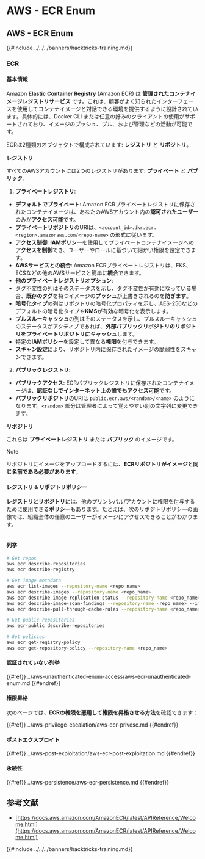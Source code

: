 # AWS - ECR Enum

## AWS - ECR Enum

{{#include ../../../banners/hacktricks-training.md}}

### ECR

#### 基本情報

Amazon **Elastic Container Registry** (Amazon ECR) は **管理されたコンテナイメージレジストリサービス** です。これは、顧客がよく知られたインターフェースを使用してコンテナイメージと対話できる環境を提供するように設計されています。具体的には、Docker CLI または任意の好みのクライアントの使用がサポートされており、イメージのプッシュ、プル、および管理などの活動が可能です。

ECRは2種類のオブジェクトで構成されています: **レジストリ** と **リポジトリ**。

**レジストリ**

すべてのAWSアカウントには2つのレジストリがあります: **プライベート** と **パブリック**。

1. **プライベートレジストリ**:

- **デフォルトでプライベート**: Amazon ECRプライベートレジストリに保存されたコンテナイメージは、あなたのAWSアカウント内の**認可されたユーザー**のみが**アクセス可能**です。
- **プライベートリポジトリ**のURIは、`<account_id>.dkr.ecr.<region>.amazonaws.com/<repo-name>` の形式に従います。
- **アクセス制御**: **IAMポリシー**を使用してプライベートコンテナイメージへの**アクセスを制御**でき、ユーザーやロールに基づいて細かい権限を設定できます。
- **AWSサービスとの統合**: Amazon ECRプライベートレジストリは、EKS、ECSなどの他のAWSサービスと簡単に**統合**できます。
- **他のプライベートレジストリオプション**:
- タグ不変性の列はそのステータスを示し、タグ不変性が有効になっている場合、**既存のタグ**を持つイメージの**プッシュ**が上書きされるのを**防ぎます**。
- **暗号化タイプ**の列はリポジトリの暗号化プロパティを示し、AES-256などのデフォルトの暗号化タイプや**KMS**が有効な暗号化を表示します。
- **プルスルーキャッシュ**の列はそのステータスを示し、プルスルーキャッシュのステータスがアクティブであれば、**外部パブリックリポジトリのリポジトリをプライベートリポジトリにキャッシュ**します。
- 特定の**IAMポリシー**を設定して異なる**権限**を付与できます。
- **スキャン設定**により、リポジトリ内に保存されたイメージの脆弱性をスキャンできます。

2. **パブリックレジストリ**:

- **パブリックアクセス**: ECRパブリックレジストリに保存されたコンテナイメージは、**認証なしでインターネット上の誰でもアクセス可能**です。
- **パブリックリポジトリ**のURIは `public.ecr.aws/<random>/<name>` のようになります。`<random>` 部分は管理者によって覚えやすい別の文字列に変更できます。

**リポジトリ**

これらは **プライベートレジストリ** または **パブリック** のイメージです。

> [!NOTE]
> リポジトリにイメージをアップロードするには、**ECRリポジトリがイメージと同じ名前である必要があります**。

#### レジストリ & リポジトリポリシー

**レジストリとリポジトリ**には、他のプリンシパル/アカウントに権限を付与するために使用できる**ポリシー**もあります。たとえば、次のリポジトリポリシーの画像では、組織全体の任意のユーザーがイメージにアクセスできることがわかります。

<figure><img src="../../../images/image (280).png" alt=""><figcaption></figcaption></figure>

#### 列挙
```bash
# Get repos
aws ecr describe-repositories
aws ecr describe-registry

# Get image metadata
aws ecr list-images --repository-name <repo_name>
aws ecr describe-images --repository-name <repo_name>
aws ecr describe-image-replication-status --repository-name <repo_name> --image-id <image_id>
aws ecr describe-image-scan-findings --repository-name <repo_name> --image-id <image_id>
aws ecr describe-pull-through-cache-rules --repository-name <repo_name> --image-id <image_id>

# Get public repositories
aws ecr-public describe-repositories

# Get policies
aws ecr get-registry-policy
aws ecr get-repository-policy --repository-name <repo_name>
```
#### 認証されていない列挙

{{#ref}}
../aws-unauthenticated-enum-access/aws-ecr-unauthenticated-enum.md
{{#endref}}

#### 権限昇格

次のページでは、**ECRの権限を悪用して権限を昇格させる方法**を確認できます：

{{#ref}}
../aws-privilege-escalation/aws-ecr-privesc.md
{{#endref}}

#### ポストエクスプロイト

{{#ref}}
../aws-post-exploitation/aws-ecr-post-exploitation.md
{{#endref}}

#### 永続性

{{#ref}}
../aws-persistence/aws-ecr-persistence.md
{{#endref}}

## 参考文献

- [https://docs.aws.amazon.com/AmazonECR/latest/APIReference/Welcome.html](https://docs.aws.amazon.com/AmazonECR/latest/APIReference/Welcome.html)

{{#include ../../../banners/hacktricks-training.md}}
